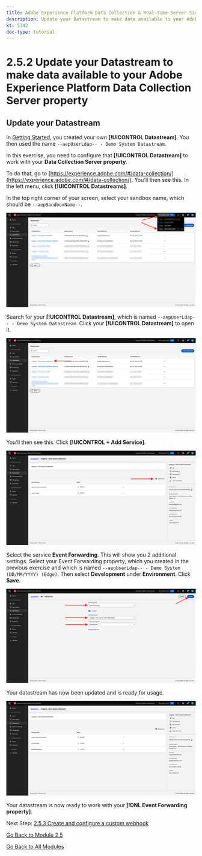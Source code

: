 ```yaml
---
title: Adobe Experience Platform Data Collection & Real-time Server Side Forwarding - Update your Datastream to make data available to your Adobe Experience Platform Data Collection Server property
description: Update your Datastream to make data available to your Adobe Experience Platform Data Collection Server property
kt: 5342
doc-type: tutorial
---
```

# 2.5.2 Update your Datastream to make data available to your Adobe Experience Platform Data Collection Server property

## Update your Datastream

In [Getting Started](./../../gettingstarted/gettingstarted/ex2.md), you created your own **[!UICONTROL Datastream]**. You then used the name `--aepUserLdap-- - Demo System Datastream`.

In this exercise, you need to configure that **[!UICONTROL Datastream]** to work with your **Data Collection Server property**.

To do that, go to [https://experience.adobe.com/#/data-collection/](https://experience.adobe.com/#/data-collection/). You'll then see this. In the left menu, click **[!UICONTROL Datastreams]**.

In the top right corner of your screen, select your sandbox name, which should be `--aepSandboxName--`.

![Click Edge Configuration icon in the left navigation](./images/edgeconfig1b.png)

Search for your **[!UICONTROL Datastream]**, which is named `--aepUserLdap-- - Demo System Datastream`. Click your **[!UICONTROL Datastream]** to open it.

![WebSDK](./images/websdk0.png)

You'll then see this. Click **[!UICONTROL + Add Service]**.

![WebSDK](./images/websdk3.png)

Select the service **Event Forwarding**. This will show you 2 additional settings. Select your Event Forwarding property, which you created in the previous exercise and which is named `--aepUserLdap-- - Demo System (DD/MM/YYYY) (Edge)`. Then select **Development** under **Environment**. Click **Save**. 

![WebSDK](./images/websdk4.png)

Your datastream has now been updated and is ready for usage.

![WebSDK](./images/websdk8a.png)

Your datastream is now ready to work with your **[!DNL Event Forwarding property]**.

Next Step: [2.5.3 Create and configure a custom webhook](./ex3.md)

[Go Back to Module 2.5](./aep-data-collection-ssf.md)

[Go Back to All Modules](./../../../overview.md)
